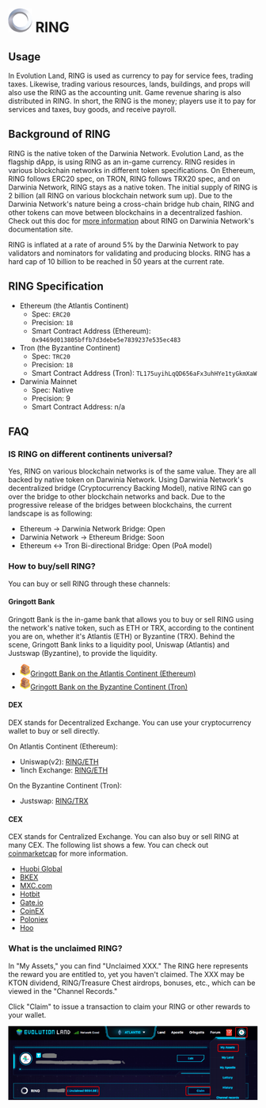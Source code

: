 # ![RING](../../.gitbook/assets/ringIcon.png) RING

## Usage

In Evolution Land, RING is used as currency to pay for service fees, trading taxes. Likewise, trading various resources, lands, buildings, and props will also use the RING as the accounting unit. Game revenue sharing is also distributed in RING. In short, the RING is the money; players use it to pay for services and taxes, buy goods, and receive payroll.

## Background of RING

RING is the native token of the Darwinia Network. Evolution Land, as the flagship dApp, is using RING as an in-game currency. RING resides in various blockchain networks in different token specifications. On Ethereum, RING follows ERC20 spec, on TRON, RING follows TRX20 spec, and on Darwinia Network, RING stays as a native token. The initial supply of RING is 2 billion \(all RING on various blockchain network sum up\). Due to the Darwinia Network's nature being a cross-chain bridge hub chain, RING and other tokens can move between blockchains in a decentralized fashion. Check out this doc for [more information](https://docs.darwinia.network/docs/en/wiki-us-tokens) about RING on Darwinia Network's documentation site.

RING is inflated at a rate of around 5% by the Darwinia Network to pay validators and nominators for validating and producing blocks. RING has a hard cap of 10 billion to be reached in 50 years at the current rate.

## RING Specification

* Ethereum \(the Atlantis Continent\)
  * Spec: `ERC20`
  * Precision: `18`
  * Smart Contract Address \(Ethereum\): `0x9469d013805bffb7d3debe5e7839237e535ec483`
* Tron \(the Byzantine Continent\)
  * Spec: `TRC20`
  * Precision: `18`
  * Smart Contract Address \(Tron\): `TL175uyihLqQD656aFx3uhHYe1tyGkmXaW`
* Darwinia Mainnet
  * Spec: Native
  * Precision: 9
  * Smart Contract Address: n/a

## FAQ

### IS RING on different continents universal?

Yes, RING on various blockchain networks is of the same value. They are all backed by native token on Darwinia Network. Using Darwinia Network's decentralized bridge \(Cryptocurrency Backing Model\), native RING can go over the bridge to other blockchain networks and back. Due to the progressive release of the bridges between blockchains, the current landscape is as following:

* Ethereum -&gt; Darwinia Network Bridge: Open
* Darwinia Network -&gt; Ethereum Bridge: Soon
* Ethereum &lt;-&gt; Tron Bi-directional Bridge: Open \(PoA model\)

### How to buy/sell RING?

You can buy or sell RING through these channels:

#### Gringott Bank

Gringott Bank is the in-game bank that allows you to buy or sell RING using the network's native token, such as ETH or TRX, according to the continent you are on, whether it's Atlantis \(ETH\) or Byzantine \(TRX\). Behind the scene, Gringott Bank links to a liquidity pool, Uniswap \(Atlantis\) and Justswap \(Byzantine\), to provide the liquidity.

* ![Gringott](../../.gitbook/assets/gringott.png)[Gringott Bank on the Atlantis Continent \(Ethereum\)](https://www.evolution.land/land/1/bank/buy-ring)
* ![Gringott](../../.gitbook/assets/gringott.png)[Gringott Bank on the Byzantine Continent \(Tron\)](https://www.evolution.land/land/2/bank/buy-ring)

#### DEX

DEX stands for Decentralized Exchange. You can use your cryptocurrency wallet to buy or sell directly.

On Atlantis Continent \(Ethereum\):

* Uniswap\(v2\): [RING/ETH](https://info.uniswap.org/token/0x9469d013805bffb7d3debe5e7839237e535ec483)
* 1inch Exchange: [RING/ETH](https://1inch.exchange/#/RING/ETH)

On the Byzantine Continent \(Tron\):

* Justswap: [RING/TRX](https://justswap.io/#/scan/detail/trx/TL175uyihLqQD656aFx3uhHYe1tyGkmXaW)

#### CEX

CEX stands for Centralized Exchange. You can also buy or sell RING at many CEX. The following list shows a few. You can check out [coinmarketcap](https://coinmarketcap.com/currencies/darwinia-network/markets/) for more information.

* [Huobi Global](https://www.hbg.com/en-us/exchange/ring_usdt)
* [BKEX](https://www.bkex.com/trade/RING_USDT)
* [MXC.com](https://www.mxc.com/trade/easy#RING_USDT)
* [Hotbit](https://www.hotbit.io/exchange?symbol=RING_USDT)
* [Gate.io](https://gate.io/trade/ring_usdt)
* [CoinEX](https://www.coinex.com/trading?currency=usdt&dest=ring&tab=limit)
* [Poloniex](https://poloniex.com/exchange#usdt_ring)
* [Hoo](https://hoo.com/spot/ring-usdt)

### What is the unclaimed RING?

In "My Assets," you can find "Unclaimed XXX." The RING here represents the reward you are entitled to, yet you haven't claimed. The XXX may be KTON dividend, RING/Treasure Chest airdrops, bonuses, etc., which can be viewed in the "Channel Records."

Click "Claim" to issue a transaction to claim your RING or other rewards to your wallet.

![Claim RING](../../.gitbook/assets/unclaimed-ring.png)


